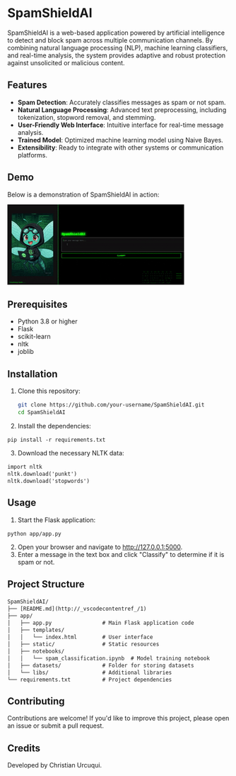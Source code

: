 # SpamShieldAI

SpamShieldAI is a web-based application powered by artificial intelligence to detect and block spam across multiple communication channels. By combining natural language processing (NLP), machine learning classifiers, and real-time analysis, the system provides adaptive and robust protection against unsolicited or malicious content.

## Features

- **Spam Detection**: Accurately classifies messages as spam or not spam.
- **Natural Language Processing**: Advanced text preprocessing, including tokenization, stopword removal, and stemming.
- **User-Friendly Web Interface**: Intuitive interface for real-time message analysis.
- **Trained Model**: Optimized machine learning model using Naive Bayes.
- **Extensibility**: Ready to integrate with other systems or communication platforms.

## Demo

Below is a demonstration of SpamShieldAI in action:

![SpamShieldAI Demo](spamshieldaiv1.gif)

## Prerequisites

- Python 3.8 or higher
- Flask
- scikit-learn
- nltk
- joblib

## Installation

1. Clone this repository:
   ```bash
   git clone https://github.com/your-username/SpamShieldAI.git
   cd SpamShieldAI
   ```

2. Install the dependencies:
```
pip install -r requirements.txt
```
3. Download the necessary NLTK data:
```
import nltk
nltk.download('punkt')
nltk.download('stopwords')
```
## Usage

1. Start the Flask application:
```
python app/app.py
```
2. Open your browser and navigate to http://127.0.0.1:5000.
3. Enter a message in the text box and click "Classify" to determine if it is spam or not.

## Project Structure
```
SpamShieldAI/
├── [README.md](http://_vscodecontentref_/1)
├── app/
│   ├── app.py                # Main Flask application code
│   ├── templates/
│   │   └── index.html        # User interface
│   ├── static/               # Static resources
│   ├── notebooks/
│   │   └── spam_classification.ipynb  # Model training notebook
│   ├── datasets/             # Folder for storing datasets
│   └── libs/                 # Additional libraries
└── requirements.txt          # Project dependencies
```
## Contributing

Contributions are welcome! If you'd like to improve this project, please open an issue or submit a pull request.

## Credits

Developed by Christian Urcuqui.
